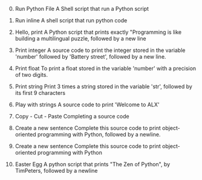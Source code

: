 0. Run Python File
A Shell script that run a Python script

1. Run inline
A shell script that run python code

2. Hello, print
A Python script that prints exactly "Programming is like building a multilingual puzzle, followed by a new line


3. Print integer
A source code to print the integer stored in the variable 'number' followed by 'Battery street', followed by a new line.

4. Print float
To print a float stored in the variable 'number' with a precision of two digits.

5. Print string
Print 3 times a string stored in the variable 'str', followed by its first 9 characters

6. Play with strings
A source code to print 'Welcome to ALX'

7. Copy - Cut - Paste
Completing a source code

8. Create a new sentence
Complete this source code  to print object-oriented programming with Python, followed by a newline.

8. Create a new sentence
Complete this source code to print object-oriented programming with Python

9. Easter Egg
A python script that prints "The Zen of Python", by TimPeters, followed by a newline
